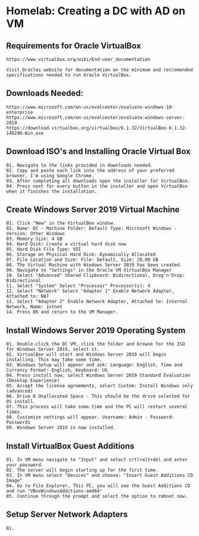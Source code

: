 # Homelab: Creating a DC with AD on VM

## Requirements for Oracle VirtualBox
    https://www.virtualbox.org/wiki/End-user_documentation
    
    Visit Oracles website for documentation on the minimum and reccomended specifications needed to run Oracle VirtualBox.
    
## Downloads Needed:
    https://www.microsoft.com/en-us/evalcenter/evaluate-windows-10-enterprise
    https://www.microsoft.com/en-us/evalcenter/evaluate-windows-server-2019
    https://download.virtualbox.org/virtualbox/6.1.32/VirtualBox-6.1.32-149290-Win.exe

## Download ISO's and Installing Oracle Virtual Box
    01. Navigate to the links provided in downloads needed.
    02. Copy and paste each link into the address of your preferred browser, I'm using Google Chrome.
    03. After completing all downloads open the installer for VirtualBox.
    04. Press next for every button in the installer and open VirtualBox when it finishes the installation.

## Create Windows Server 2019 Virtual Machine
    01. Click "New" in the VirtualBox window.
    02. Name: DC - Machine Folder: Default Type: Microsoft Windows - Version: Other Windows
    03. Memory Size: 4 GB
    04. Hard Disk: Create a virtual hard disk now
    05. Hard Disk File Type: VDI
    06. Storage on Physical Hard Disk: Dynamically Allocated
    07. File Location and Size: File: Default, Size: 20.00 GB
    08. The Virtual Machine with Windows Server 2019 has been created.
    09. Navigate to "Settings" in the Oracle VM VirtualBox Manager
    10. Select "Advanced" Shared Clipboard: Bidirectional, Drag'n'Drop: Bidirectional
    11. Select "System" Select "Processor" Processor(s): 4
    12. Select "Network" Select "Adapter 1" Enable Network Adapter, Attached to: NAT
    13. Select "Adapter 2" Enable Network Adapter, Attached to: Internal Network, Name: intnet
    14. Press OK and return to the VM Manager.
    
##  Install Windows Server 2019 Operating System
    01. Double-click the DC VM, click the folder and browse for the ISO for Windows Server 2019, select it.
    02. VirtualBox will start and Windows Server 2019 will begin installing. This may take some time.
    03. Windows Setup will appear and ask: Language: English, Time and Currency Format: English, Keyboard: US
    04. Press install now, select Windows Server 2019 Standard Evaluation (Desktop Experience)
    05. Accept the license agreements, select Custom: Install Windows only (advanced)
    06. Drive 0 Unallocated Space - This should be the drive selected for OS install. 
    07. This process will take some time and the PC will restart several times.
    08. Customize settings will appear. Username: Admin - Password: Password1
    09. Windows Server 2019 is now installed.
    
 ##  Install VirtualBox Guest Additions   
    01. In VM menu navigate to "Input" and select crtl+alt+del and enter your password.
    02. The server will begin starting up for the first time.
    03. In VM menu select "Devices" and choose: "Insert Guest Additions CD Image"
    04. Go to File Explorer, This PC, you will see the Guest Additions CD and run "VBoxWindowsAdditions-amd64"
    05. Continue through the prompt and select the option to reboot now.

 ## Setup Server Network Adapters 
    01. 
